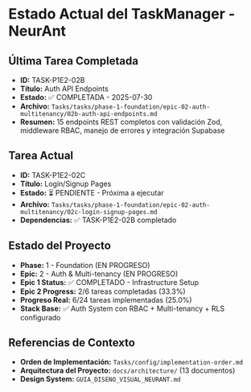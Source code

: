 # Estado Actual del TaskManager - NeurAnt

## Última Tarea Completada
- **ID:** TASK-P1E2-02B  
- **Título:** Auth API Endpoints
- **Estado:** ✅ COMPLETADA - 2025-07-30
- **Archivo:** `Tasks/tasks/phase-1-foundation/epic-02-auth-multitenancy/02b-auth-api-endpoints.md`
- **Resumen:** 15 endpoints REST completos con validación Zod, middleware RBAC, manejo de errores y integración Supabase

## Tarea Actual
- **ID:** TASK-P1E2-02C
- **Título:** Login/Signup Pages
- **Estado:** ⏳ PENDIENTE - Próxima a ejecutar
- **Archivo:** `Tasks/tasks/phase-1-foundation/epic-02-auth-multitenancy/02c-login-signup-pages.md`
- **Dependencias:** ✅ TASK-P1E2-02B completado

## Estado del Proyecto
- **Phase:** 1 - Foundation (EN PROGRESO)
- **Epic:** 2 - Auth & Multi-tenancy (EN PROGRESO)
- **Epic 1 Status:** ✅ COMPLETADO - Infrastructure Setup
- **Epic 2 Progress:** 2/6 tareas completadas (33.3%)
- **Progreso Real:** 6/24 tareas implementadas (25.0%)
- **Stack Base:** ✅ Auth System con RBAC + Multi-tenancy + RLS configurado

## Referencias de Contexto
- **Orden de Implementación:** `Tasks/config/implementation-order.md`
- **Arquitectura del Proyecto:** `docs/architecture/` (13 documentos)
- **Design System:** `GUIA_DISENO_VISUAL_NEURANT.md`

